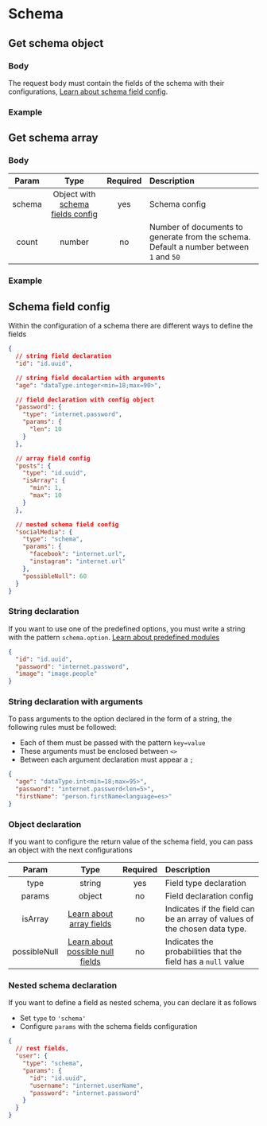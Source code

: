 # Schema

## Get schema object

<ApiRoute method="POST" url="api/schema" />

### Body

The request body must contain the fields of the schema with their configurations, [Learn about schema field config](#schema-field-config).

### Example

<PostSchemaExampleOne />

<PostSchemaExampleSecond />

## Get schema array

<ApiRoute method="POST" url="api/schema/array" />

### Body

| Param  |                           Type                           | Required | Description                                                                            |
| :----: | :------------------------------------------------------: | :------: | :------------------------------------------------------------------------------------- |
| schema | Object with [schema fields config](#schema-field-config) |   yes    | Schema config                                                                          |
| count  |                          number                          |    no    | Number of documents to generate from the schema. Default a number between `1` and `50` |

### Example

<PostSchemaArrayOne />

## Schema field config

Within the configuration of a schema there are different ways to define the fields

```json
{
  // string field declaration
  "id": "id.uuid",

  // string field decalartion with arguments
  "age": "dataType.integer<min=18;max=90>",

  // field declaration with config object
  "password": {
    "type": "internet.password",
    "params": {
      "len": 10
    }
  },

  // array field config
  "posts": {
    "type": "id.uuid",
    "isArray": {
      "min": 1,
      "max": 10
    }
  },

  // nested schema field config
  "socialMedia": {
    "type": "schema",
    "params": {
      "facebook": "internet.url",
      "instagram": "internet.url"
    },
    "possibleNull": 60
  }
}
```

### String declaration

If you want to use one of the predefined options, you must write a string with the pattern `schema.option`. [Learn about predefined modules](../category/modules)

```json
{
  "id": "id.uuid",
  "password": "internet.password",
  "image": "image.people"
}
```

### String declaration with arguments

To pass arguments to the option declared in the form of a string, the following rules must be followed:

- Each of them must be passed with the pattern `key=value`
- These arguments must be enclosed between `<>`
- Between each argument declaration must appear a `;`

```json
{
  "age": "dataType.int<min=18;max=95>",
  "password": "internet.password<len=5>",
  "firstName": "person.firstName<language=es>"
}
```

### Object declaration

If you want to configure the return value of the schema field, you can pass an object with the next configurations

|    Param     |                                     Type                                     | Required | Description                                                               |
| :----------: | :--------------------------------------------------------------------------: | :------: | :------------------------------------------------------------------------ |
|     type     |                                    string                                    |   yes    | Field type declaration                                                    |
|    params    |                                    object                                    |    no    | Field declaration config                                                  |
|   isArray    |       [Learn about array fields](../fields-type/field-config#isarray)        |    no    | Indicates if the field can be an array of values of the chosen data type. |
| possibleNull | [Learn about possible null fields](../fields-type/field-config#possiblenull) |    no    | Indicates the probabilities that the field has a `null` value             |

### Nested schema declaration

If you want to define a field as nested schema, you can declare it as follows

- Set `type` to `'schema'`
- Configure `params` with the schema fields configuration

```json
{
  // rest fields,
  "user": {
    "type": "schema",
    "params": {
      "id": "id.uuid",
      "username": "internet.userName",
      "password": "internet.password"
    }
  }
}
```

